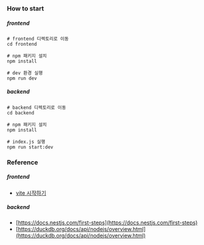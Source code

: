 ### How to start

##### frontend

```shell
# frontend 디렉토리로 이동
cd frontend

# npm 패키지 설치
npm install

# dev 환경 실행
npm run dev
```

##### backend

```shell
# backend 디렉토리로 이동
cd backend

# npm 패키지 설치
npm install

# index.js 실행
npm run start:dev
```

### Reference

##### frontend
- [vite 시작하기](https://ko.vite.dev/guide)

##### backend
- [https://docs.nestjs.com/first-steps](https://docs.nestjs.com/first-steps)
- [https://duckdb.org/docs/api/nodejs/overview.html](https://duckdb.org/docs/api/nodejs/overview.html)
